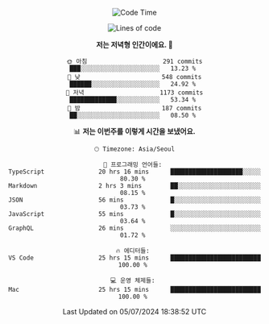 <div align='center'>
 
<!--START_SECTION:waka-->
![Code Time](http://img.shields.io/badge/Code%20Time-3%2C642%20hrs%2039%20mins-blue)

![Lines of code](https://img.shields.io/badge/%EC%A0%80%EB%8A%94%20%EC%97%AC%ED%83%9C%EA%B9%8C%EC%A7%80%20-1.5%20million%20%EC%A4%84%EC%9D%98%20%EC%BD%94%EB%93%9C%EB%A5%BC%20%EC%9E%91%EC%84%B1%ED%96%88%EC%96%B4%EC%9A%94.-blue)

**저는 저녁형 인간이에요. 🦉** 

```text
🌞 아침                     291 commits         ███░░░░░░░░░░░░░░░░░░░░░░   13.23 % 
🌆 낮　                     548 commits         ██████░░░░░░░░░░░░░░░░░░░   24.92 % 
🌃 저녁                     1173 commits        █████████████░░░░░░░░░░░░   53.34 % 
🌙 밤　                     187 commits         ██░░░░░░░░░░░░░░░░░░░░░░░   08.50 % 
```


📊 **저는 이번주를 이렇게 시간을 보냈어요.** 

```text
🕑︎ Timezone: Asia/Seoul

💬 프로그래밍 언어들: 
TypeScript               20 hrs 16 mins      ████████████████████░░░░░   80.30 % 
Markdown                 2 hrs 3 mins        ██░░░░░░░░░░░░░░░░░░░░░░░   08.15 % 
JSON                     56 mins             █░░░░░░░░░░░░░░░░░░░░░░░░   03.73 % 
JavaScript               55 mins             █░░░░░░░░░░░░░░░░░░░░░░░░   03.64 % 
GraphQL                  26 mins             ░░░░░░░░░░░░░░░░░░░░░░░░░   01.72 % 

🔥 에디터들: 
VS Code                  25 hrs 15 mins      █████████████████████████   100.00 % 

💻 운영 체제들: 
Mac                      25 hrs 15 mins      █████████████████████████   100.00 % 
```


 Last Updated on 05/07/2024 18:38:52 UTC
<!--END_SECTION:waka-->
 </div>
<!---
Emewjin/Emewjin is a ✨ special ✨ repository because its `README.md` (this file) appears on your GitHub profile.
You can click the Preview link to take a look at your changes.
--->
